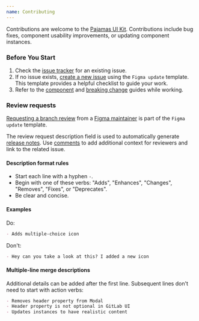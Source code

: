 ```yaml
---
name: Contributing
---
```


Contributions are welcome to the [Pajamas UI Kit](/get-started/uik-file-structure). Contributions include bug fixes, component usability improvements, or updating component instances.

### Before You Start

1. Check the [issue tracker](https://gitlab.com/gitlab-org/gitlab-services/design.gitlab.com/-/issues) for an existing issue.
1. If no issue exists, [create a new issue](https://gitlab.com/gitlab-org/gitlab-services/design.gitlab.com/-/issues/new?issuable_template=Figma%20update) using the `Figma update` template. This template provides a helpful checklist to guide your work.
1. Refer to the [component](/get-started/uik-components) and [breaking change](/get-started/uik-breaking-changes) guides while working.

### Review requests

[Requesting a branch review](https://help.figma.com/hc/en-us/articles/5691414603543-Request-a-branch-review) from a [Figma maintainer](https://gitlab.com/gitlab-org/gitlab-services/design.gitlab.com/-/blob/main/.gitlab/CODEOWNERS#L18) is part of the `Figma update` template.

The review request description field is used to automatically generate [release notes](https://design.gitlab.com/get-started/uik-release-notes). Use [comments](https://help.figma.com/hc/en-us/articles/360039825314-Guide-to-comments-in-Figma) to add additional context for reviewers and link to the related issue.

#### Description format rules

- Start each line with a hyphen `-`.
- Begin with one of these verbs: "Adds", "Enhances", "Changes", "Removes", "Fixes", or "Deprecates".
- Be clear and concise.

#### Examples

Do:

```markdown
- Adds multiple-choice icon
```

Don't:

```markdown
- Hey can you take a look at this? I added a new icon
```

#### Multiple-line merge descriptions

Additional details can be added after the first line. Subsequent lines don't need to start with action verbs:

```markdown
- Removes header property from Modal
- Header property is not optional in GitLab UI
- Updates instances to have realistic content
```
